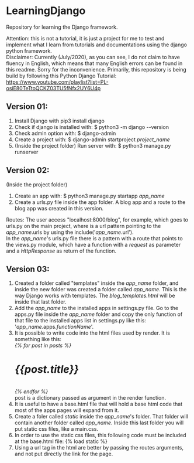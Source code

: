 # LearningDjango
Repository for learning the Django framework.

Attention: this is not a tutorial, it is just a project for me to test and implement what I learn from tutorials and documentations using the django python framework. <br>
Disclaimer: Currently (July/2020), as you can see, I do not claim to have fluency in English, which means that many English errors can be found in this readme. Sorry for the inconvenience.
Primarily, this repository is being build by following this Python Django Tutorial: https://www.youtube.com/playlist?list=PL-osiE80TeTtoQCKZ03TU5fNfx2UY6U4p

## Version 01:
 1. Install Django with pip3 install django
 2. Check if django is installed with: $ python3 -m django --version
 3. Check admin option with: $ django-admin
 3. Create a project with: $ django-admin startproject _project_name_
 4. (Inside the project folder) Run server with: $ python3 manage.py runserver

## Version 02:
 (Inside the project folder)
 1. Create an app with: $ python3 manage.py startapp _app_name_
 2. Create a urls.py file inside the app folder.
 A blog app and a route to the blog app was created in this version.

 Routes:
  The user access "localhost:8000/blog", for example, which goes to urls.py on the main project, where is a url pattern pointing to the _app_name_.urls by using the include('_app_name_.url'). <br> In the _app_name_'s urls.py file there is a pattern with a route that points to the views.py module, which have a function with a _request_ as parameter and a _HttpResponse_ as return of the function.

## Version 03:
  1. Created a folder called "templates" inside the _app_name_ folder, and inside the new folder was created a folder called _app_name_. This is the way Django works with templates. The _blog_templates.html_ will be inside that last folder.
  2. Add the _app_name_ to the installed apps in settings.py file. Go to the apps.py file inside the _app_name_ folder and copy the only function of that file to the installed apps list in settings.py like this: '_app_name_.apps._functionName_'.
  3. It is possible to write code into the html files used by render. It is something like this:<br>
  _{% for post in posts %}<br>
    <h1>{{post.title}}</h1><br>
  {% endfor %}<br>_
  post is a dictionary passed as argument in the render function.
  4. It is useful to have a base.html file that will hold a base html code that most of the apps pages will expand from it.
  5. Create a foler called _static_ inside the _app_name_'s folder. That folder will contain another folder called _app_name_. Inside this last folder you will put static css files, like a main.css.
  6. In order to use the static css files, this following code must be included at the base.html file: {% load static %}
  7. Using a url tag in the html are better by passing the routes arguments, and not put directly the link for the page.
